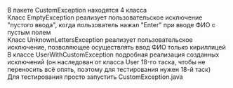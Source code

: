 <pr>В пакете CustomException находятся 4 класса<br></pr>
<pr>Класс EmptyException реализует пользовательское исключение "пустого ввода", когда пользователь нажал "Enter" при вводе ФИО c пустым полем<br></pr>
<pr>Класс UnknownLettersException реализует пользовательское исключение, позволяющее осуществлять ввод ФИО только кириллицей<br></pr>
<pr>В классе UserWithCustomException подробная реализация созданных исключений (он наследован от класса User 18-го таска, чтобы не переносить всё опять, поэтому для тестирования нужен 18-й таск)<br></pr>
<pr>Для тестирования просто запустить CustomException.java</pr>
